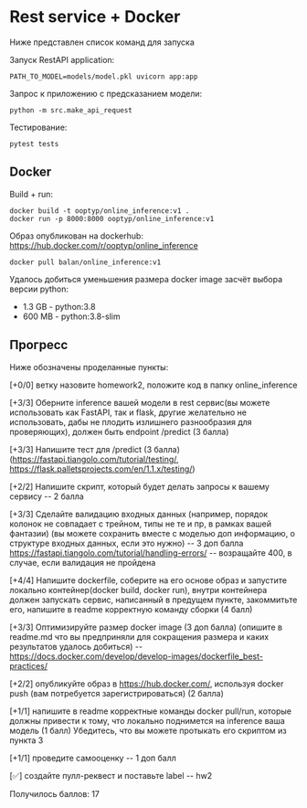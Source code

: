 # Rest service + Docker

Ниже представлен список команд для запуска

Запуск RestAPI application:

```PATH_TO_MODEL=models/model.pkl uvicorn app:app```

Запрос к приложению с предсказанием модели: 

```python -m src.make_api_request```

Тестирование:

```pytest tests```

## Docker

Build + run:

```
docker build -t ooptyp/online_inference:v1 .
docker run -p 8000:8000 ooptyp/online_inference:v1
```

Образ опубликован на dockerhub: https://hub.docker.com/r/ooptyp/online_inference

```docker pull balan/online_inference:v1```

Удалось добиться уменьшения размера docker image засчёт выбора версии python: 
- 1.3 GB - python:3.8
- 600 MB - python:3.8-slim


## Прогресс

Ниже обозначены проделанные пункты:

[+0/0] ветку назовите homework2, положите код в папку online_inference

[+3/3] Оберните inference вашей модели в rest сервис(вы можете использовать как FastAPI, так и flask, другие желательно не использовать, дабы не плодить излишнего разнообразия для проверяющих), должен быть endpoint /predict (3 балла)

[+3/3] Напишите тест для /predict (3 балла) (https://fastapi.tiangolo.com/tutorial/testing/, https://flask.palletsprojects.com/en/1.1.x/testing/)

[+2/2] Напишите скрипт, который будет делать запросы к вашему сервису -- 2 балла

[+3/3] Сделайте валидацию входных данных (например, порядок колонок не совпадает с трейном, типы не те и пр, в рамках вашей фантазии) (вы можете сохранить вместе с моделью доп информацию, о структуре входных данных, если это нужно) -- 3 доп балла
https://fastapi.tiangolo.com/tutorial/handling-errors/ -- возращайте 400, в случае, если валидация не пройдена

[+4/4] Напишите dockerfile, соберите на его основе образ и запустите локально контейнер(docker build, docker run), внутри контейнера должен запускать сервис, написанный в предущем пункте, закоммитьте его, напишите в readme корректную команду сборки (4 балл)

[+3/3] Оптимизируйте размер docker image (3 доп балла) (опишите в readme.md что вы предприняли для сокращения размера и каких результатов удалось добиться) -- https://docs.docker.com/develop/develop-images/dockerfile_best-practices/

[+2/2] опубликуйте образ в https://hub.docker.com/, используя docker push (вам потребуется зарегистрироваться) (2 балла)

[+1/1] напишите в readme корректные команды docker pull/run, которые должны привести к тому, что локально поднимется на inference ваша модель (1 балл)
Убедитесь, что вы можете протыкать его скриптом из пункта 3

[+1/1] проведите самооценку -- 1 доп балл

[✅] создайте пулл-реквест и поставьте label -- hw2

Получилось баллов: 17
